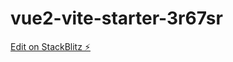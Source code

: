 # vue2-vite-starter-3r67sr

[Edit on StackBlitz ⚡️](https://stackblitz.com/edit/vue2-vite-starter-3r67sr)